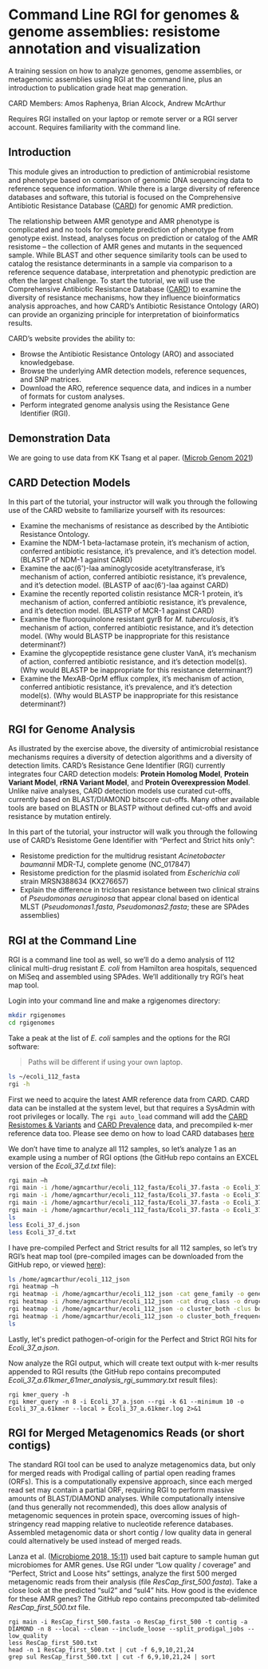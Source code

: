 # Command Line RGI for genomes & genome assemblies: resistome annotation and visualization

A training session on how to analyze genomes, genome assemblies, or metagenomic assemblies using RGI at the command line, plus an introduction to publication grade heat map generation.

CARD Members: Amos Raphenya, Brian Alcock, Andrew McArthur

Requires RGI installed on your laptop or remote server or a RGI server account. Requires familiarity with the command line.

## Introduction

This module gives an introduction to prediction of antimicrobial resistome and phenotype based on comparison of genomic DNA sequencing data to reference sequence information. While there is a large diversity of reference databases and software, this tutorial is focused on the Comprehensive Antibiotic Resistance Database ([CARD](http://card.mcmaster.ca)) for genomic AMR prediction.

The relationship between AMR genotype and AMR phenotype is complicated and no tools for complete prediction of phenotype from genotype exist. Instead, analyses focus on prediction or catalog of the AMR resistome – the collection of AMR genes and mutants in the sequenced sample. While BLAST and other sequence similarity tools can be used to catalog the resistance determinants in a sample via comparison to a reference sequence database, interpretation and phenotypic prediction are often the largest challenge. To start the tutorial, we will use the Comprehensive Antibiotic Resistance Database ([CARD](http://card.mcmaster.ca)) to examine the diversity of resistance mechanisms, how they influence bioinformatics analysis approaches, and how CARD’s Antibiotic Resistance Ontology (ARO) can provide an organizing principle for interpretation of bioinformatics results.

CARD’s website provides the ability to: 

* Browse the Antibiotic Resistance Ontology (ARO) and associated knowledgebase.
* Browse the underlying AMR detection models, reference sequences, and SNP matrices.
* Download the ARO, reference sequence data, and indices in a number of formats for custom analyses.
* Perform integrated genome analysis using the Resistance Gene Identifier (RGI).

## Demonstration Data

We are going to use data from KK Tsang et al paper. ([Microb Genom 2021](https://www.ncbi.nlm.nih.gov/pubmed/33416461))

## CARD Detection Models

In this part of the tutorial, your instructor will walk you through the following use of the CARD website to familiarize yourself with its resources:

* Examine the mechanisms of resistance as described by the Antibiotic Resistance Ontology.
* Examine the NDM-1 beta-lactamase protein, it’s mechanism of action, conferred antibiotic resistance, it’s prevalence, and it’s detection model. (BLASTP of NDM-1 against CARD)
* Examine the aac(6')-Iaa aminoglycoside acetyltransferase, it’s mechanism of action, conferred antibiotic resistance, it’s prevalence, and it’s detection model. (BLASTP of aac(6')-Iaa against CARD)
* Examine the recently reported colistin resistance MCR-1 protein, it’s mechanism of action, conferred antibiotic resistance, it’s prevalence, and it’s detection model. (BLASTP of MCR-1 against CARD)
* Examine the fluoroquinolone resistant gyrB for *M. tuberculosis*, it’s mechanism of action, conferred antibiotic resistance, and it’s detection model. (Why would BLASTP be inappropriate for this resistance determinant?)
* Examine the glycopeptide resistance gene cluster VanA, it’s mechanism of action, conferred antibiotic resistance, and it’s detection model(s). (Why would BLASTP be inappropriate for this resistance determinant?)
* Examine the MexAB-OprM efflux complex, it’s mechanism of action, conferred antibiotic resistance, it’s prevalence, and it’s detection model(s). (Why would BLASTP be inappropriate for this resistance determinant?)

## RGI for Genome Analysis

As illustrated by the exercise above, the diversity of antimicrobial resistance mechanisms requires a diversity of detection algorithms and a diversity of detection limits. CARD’s Resistance Gene Identifier (RGI) currently integrates four CARD detection models: **Protein Homolog Model**, **Protein Variant Model**, **rRNA Variant Model**, and **Protein Overexpression Model**. Unlike naïve analyses, CARD detection models use curated cut-offs, currently based on BLAST/DIAMOND bitscore cut-offs. Many other available tools are based on BLASTN or BLASTP without defined cut-offs and avoid resistance by mutation entirely. 

In this part of the tutorial, your instructor will walk you through the following use of CARD’s Resistome Gene Identifier with “Perfect and Strict hits only”:

* Resistome prediction for the multidrug resistant *Acinetobacter baumannii* MDR-TJ, complete genome (NC_017847)
* Resistome prediction for the plasmid isolated from *Escherichia coli* strain MRSN388634 (KX276657)
* Explain the difference in triclosan resistance between two clinical strains of *Pseudomonas aeruginosa* that appear clonal based on identical MLST (*Pseudomonas1.fasta*, *Pseudomonas2.fasta*; these are SPAdes assemblies)
 
## RGI at the Command Line

RGI is a command line tool as well, so we’ll do a demo analysis of 112 clinical multi-drug resistant *E. coli* from Hamilton area hospitals, sequenced on MiSeq and assembled using SPAdes. We’ll additionally try RGI’s heat map tool.

Login into your command line and make a rgigenomes directory:

```bash
mkdir rgigenomes
cd rgigenomes
```

Take a peak at the list of *E. coli* samples and the options for the RGI software:

> Paths will be different if using your own laptop.

```bash
ls ~/ecoli_112_fasta
rgi -h
```

First we need to acquire the latest AMR reference data from CARD. CARD data can be installed at the system level, but that requires a SysAdmin with root privileges or locally. The `rgi auto_load` command will add the [CARD Resistomes & Variants](https://card.mcmaster.ca/genomes) and [CARD Prevalence](https://card.mcmaster.ca/prevalence) data, and precompiled k-mer reference data too. Please see demo on how to load CARD databases [here](https://github.com/arpcard/state-of-the-card-2021/blob/main/day_1/installing_rgi/linux.sh)


We don’t have time to analyze all 112 samples, so let’s analyze 1 as an example using a number of RGI options (the GitHub repo contains an EXCEL version of the *Ecoli_37_d.txt* file):

```bash
rgi main –h
rgi main -i /home/agmcarthur/ecoli_112_fasta/Ecoli_37.fasta -o Ecoli_37_a -t contig -a BLAST -n 8 --local --clean
rgi main -i /home/agmcarthur/ecoli_112_fasta/Ecoli_37.fasta -o Ecoli_37_b -t contig -a DIAMOND -n 8 --local --clean
rgi main -i /home/agmcarthur/ecoli_112_fasta/Ecoli_37.fasta -o Ecoli_37_c -t contig -a DIAMOND -n 8 --local --clean --include_loose
rgi main -i /home/agmcarthur/ecoli_112_fasta/Ecoli_37.fasta -o Ecoli_37_d -t contig -a DIAMOND -n 8 --local --clean --include_loose --split_prodigal_jobs
ls
less Ecoli_37_d.json
less Ecoli_37_d.txt
```

I have pre-compiled Perfect and Strict results for all 112 samples, so let’s try RGI’s heat map tool (pre-compiled images can be downloaded from the GitHub repo, or viewed [here](https://github.com/arpcard/state-of-the-card-2021/tree/main/day_1/rgi_for_genomes/heatmaps)):

```bash
ls /home/agmcarthur/ecoli_112_json
rgi heatmap –h
rgi heatmap -i /home/agmcarthur/ecoli_112_json -cat gene_family -o genefamily_samples -clus samples
rgi heatmap -i /home/agmcarthur/ecoli_112_json -cat drug_class -o drugclass_samples -clus samples
rgi heatmap -i /home/agmcarthur/ecoli_112_json -o cluster_both -clus both
rgi heatmap -i /home/agmcarthur/ecoli_112_json -o cluster_both_frequency -f -clus both
ls
```

Lastly, let's predict pathogen-of-origin for the Perfect and Strict RGI hits for *Ecoli_37_a.json*.

Now analyze the RGI output, which will create text output with k-mer results appended to RGI results (the GitHub repo contains precomputed *Ecoli_37_a.61kmer_61mer_analysis_rgi_summary.txt* result files):

```
rgi kmer_query -h
rgi kmer_query -n 8 -i Ecoli_37_a.json --rgi -k 61 --minimum 10 -o Ecoli_37_a.61kmer --local > Ecoli_37_a.61kmer.log 2>&1
```

## RGI for Merged Metagenomics Reads (or short contigs)

The standard RGI tool can be used to analyze metagenomics data, but only for merged reads with Prodigal calling of partial open reading frames (ORFs). This is a computationally expensive approach, since each merged read set may contain a partial ORF, requiring RGI to perform massive amounts of BLAST/DIAMOND analyses. While computationally intensive (and thus generally not recommended), this does allow analysis of metagenomic sequences in protein space, overcoming issues of high-stringency read mapping relative to nucleotide reference databases. Assembled metagenomic data or short contig / low quality data in general could alternatively be used instead of merged reads.

Lanza et al. ([Microbiome 2018, 15:11](https://www.ncbi.nlm.nih.gov/pubmed/29335005)) used bait capture to sample human gut microbiomes for AMR genes. Use RGI under “Low quality / coverage” and “Perfect, Strict and Loose hits” settings, analyze the first 500 merged metagenomic reads from their analysis (file *ResCap_first_500.fasta*). Take a close look at the predicted “sul2” and “sul4” hits. How good is the evidence for these AMR genes? The GitHub repo contains precomputed tab-delimited *ResCap_first_500.txt* file.

```
rgi main -i ResCap_first_500.fasta -o ResCap_first_500 -t contig -a DIAMOND -n 8 --local --clean --include_loose --split_prodigal_jobs --low_quality
less ResCap_first_500.txt
head -n 1 ResCap_first_500.txt | cut -f 6,9,10,21,24
grep sul ResCap_first_500.txt | cut -f 6,9,10,21,24 | sort
```


